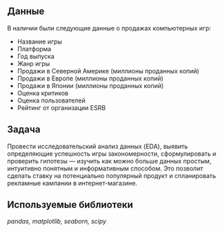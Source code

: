 ## Данные

В наличии были следующие данные о продажах компьютерных игр:
- Название игры
- Платформа
- Год выпуска
- Жанр игры
- Продажи в Северной Америке (миллионы проданных копий)
- Продажи в Европе (миллионы проданных копий)
- Продажи в Японии (миллионы проданных копий)
- Оценка критиков
- Оценка пользователей
- Рейтинг от организации ESRB

## Задача

Провести исследовательский анализ данных (EDA), выявить определяющие успешность игры закономерности, сформулировать и проверить гипотезы — изучить как можно больше данных простым, интуитивно понятным и информативным способом. Это позволит сделать ставку на потенциально популярный продукт и спланировать рекламные кампании в интернет-магазине.

## Используемые библиотеки
*pandas, matplotlib, seaborn, scipy*
